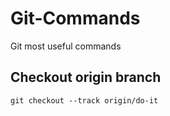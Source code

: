 # Git-Commands
Git most useful commands

## Checkout origin branch
```
git checkout --track origin/do-it
```
